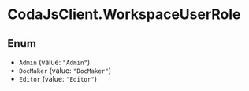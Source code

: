 # CodaJsClient.WorkspaceUserRole

## Enum

* `Admin` (value: `"Admin"`)
* `DocMaker` (value: `"DocMaker"`)
* `Editor` (value: `"Editor"`)
